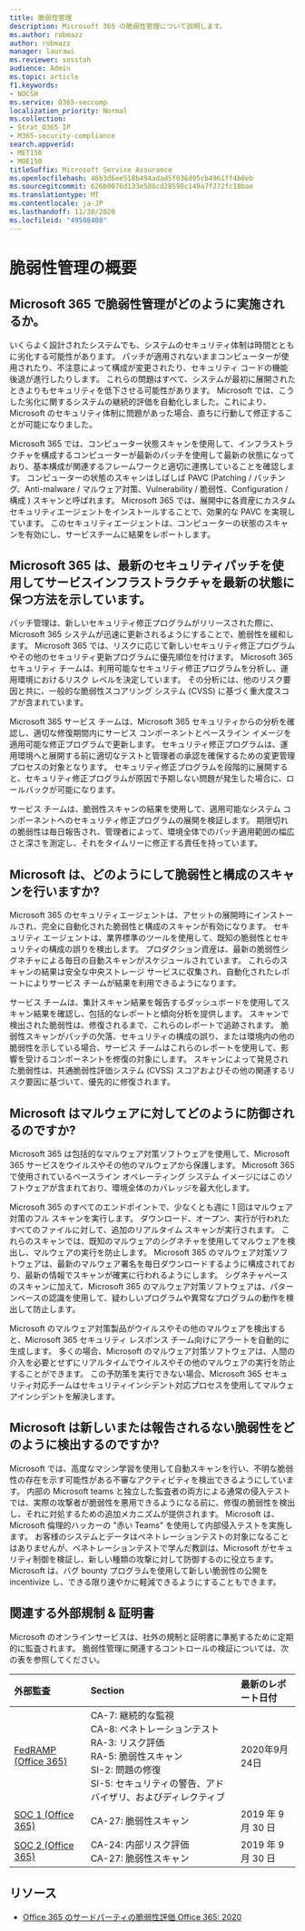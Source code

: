 ```yaml
---
title: 脆弱性管理
description: Microsoft 365 の脆弱性管理について説明します。
ms.author: robmazz
author: robmazz
manager: laurawi
ms.reviewer: sosstah
audience: Admin
ms.topic: article
f1.keywords:
- NOCSH
ms.service: O365-seccomp
localization_priority: Normal
ms.collection:
- Strat_O365_IP
- M365-security-compliance
search.appverid:
- MET150
- MOE150
titleSuffix: Microsoft Service Assurance
ms.openlocfilehash: 46b3d6ee518b494adad5f036d05cb4961ff4b0eb
ms.sourcegitcommit: 626b0076d133e588cd28598c149a7f272fc18bae
ms.translationtype: MT
ms.contentlocale: ja-JP
ms.lasthandoff: 11/30/2020
ms.locfileid: "49508408"
---
```

# <a name="vulnerability-management-overview"></a>脆弱性管理の概要

## <a name="how-does-microsoft-365-conduct-vulnerability-management"></a>Microsoft 365 で脆弱性管理がどのように実施されるか。

いくらよく設計されたシステムでも、システムのセキュリティ体制は時間とともに劣化する可能性があります。 パッチが適用されないままコンピューターが使用されたり、不注意によって構成が変更されたり、セキュリティ コードの機能後退が進行したりします。 これらの問題はすべて、システムが最初に展開されたときよりもセキュリティを低下させる可能性があります。 Microsoft では、こうした劣化に関するシステムの継続的評価を自動化しました。これにより、Microsoft のセキュリティ体制に問題があった場合、直ちに行動して修正することが可能になりました。

Microsoft 365 では、コンピューター状態スキャンを使用して、インフラストラクチャを構成するコンピューターが最新のパッチを使用して最新の状態になっており、基本構成が関連するフレームワークと適切に連携していることを確認します。 コンピューターの状態のスキャンはしばしば PAVC (Patching / パッチング、Anti-malware / マルウェア対策、Vulnerability / 脆弱性、Configuration / 構成 ) スキャンと呼ばれます。 Microsoft 365 では、展開中に各資産にカスタムセキュリティエージェントをインストールすることで、効果的な PAVC を実現しています。 このセキュリティエージェントは、コンピューターの状態のスキャンを有効にし、サービスチームに結果をレポートします。

## <a name="how-does-microsoft-365-ensure-service-infrastructure-is-up-to-date-with-the-latest-security-patches"></a>Microsoft 365 は、最新のセキュリティパッチを使用してサービスインフラストラクチャを最新の状態に保つ方法を示しています。

パッチ管理は、新しいセキュリティ修正プログラムがリリースされた際に、Microsoft 365 システムが迅速に更新されるようにすることで、脆弱性を緩和します。 Microsoft 365 では、リスクに応じて新しいセキュリティ修正プログラムやその他のセキュリティ更新プログラムに優先順位を付けます。 Microsoft 365 セキュリティ チームは、利用可能なセキュリティ修正プログラムを分析し、運用環境におけるリスク レベルを決定しています。 その分析には、他のリスク要因と共に、一般的な脆弱性スコアリング システム (CVSS) に基づく重大度スコアが含まれています。

Microsoft 365 サービス チームは、Microsoft 365 セキュリティからの分析を確認し、適切な修復期間内にサービス コンポーネントとベースライン イメージを適用可能な修正プログラムで更新します。 セキュリティ修正プログラムは、運用環境へと展開する前に適切なテストと管理者の承認を確保するための変更管理プロセスの対象となります。 セキュリティ修正プログラムを段階的に展開すると、セキュリティ修正プログラムが原因で予期しない問題が発生した場合に、ロールバックが可能になります。

サービス チームは、脆弱性スキャンの結果を使用して、適用可能なシステム コンポーネントへのセキュリティ修正プログラムの展開を検証します。 期限切れの脆弱性は毎日報告され、管理者によって、環境全体でのパッチ適用範囲の幅広さと深さを測定し、それをタイムリーに修正する責任を持っています。

## <a name="how-does-microsoft-conduct-vulnerability-and-configuration-scanning"></a>Microsoft は、どのようにして脆弱性と構成のスキャンを行いますか?

Microsoft 365 のセキュリティエージェントは、アセットの展開時にインストールされ、完全に自動化された脆弱性と構成のスキャンが有効になります。 セキュリティ エージェントは、業界標準のツールを使用して、既知の脆弱性とセキュリティの構成の誤りを検出します。 プロダクション資産は、最新の脆弱性シグネチャによる毎日の自動スキャンがスケジュールされています。 これらのスキャンの結果は安全な中央ストレージ サービスに収集され、自動化されたレポートによりサービス チームが結果を利用できるようになります。

サービス チームは、集計スキャン結果を報告するダッシュボードを使用してスキャン結果を確認し、包括的なレポートと傾向分析を提供します。 スキャンで検出された脆弱性は、修復されるまで、これらのレポートで追跡されます。 脆弱性スキャンがパッチの欠落、セキュリティの構成の誤り、または環境内の他の脆弱性を示している場合、サービス チームはこれらのレポートを使用して、影響を受けるコンポーネントを修復の対象にします。 スキャンによって発見された脆弱性は、共通脆弱性評価システム (CVSS) スコアおよびその他の関連するリスク要因に基づいて、優先的に修復されます。

## <a name="how-does-microsoft-defend-against-malware"></a>Microsoft はマルウェアに対してどのように防御されるのですか?

Microsoft 365 は包括的なマルウェア対策ソフトウェアを使用して、Microsoft 365 サービスをウイルスやその他のマルウェアから保護します。 Microsoft 365 で使用されているベースライン オペレーティング システム イメージにはこのソフトウェアが含まれており、環境全体のカバレッジを最大化します。

Microsoft 365 のすべてのエンドポイントで、少なくとも週に 1 回はマルウェア対策のフル スキャンを実行します。 ダウンロード、オープン、実行が行われたすべてのファイルに対して、追加のリアルタイム スキャンが実行されます。 これらのスキャンでは、既知のマルウェアのシグネチャを使用してマルウェアを検出し、マルウェアの実行を防止します。 Microsoft 365 のマルウェア対策ソフトウェアは、最新のマルウェア署名を毎日ダウンロードするように構成されており、最新の情報でスキャンが確実に行われるようにします。 シグネチャベースのスキャンに加えて、Microsoft 365 のマルウェア対策ソフトウェアは、パターンベースの認識を使用して、疑わしいプログラムや異常なプログラムの動作を検出して防止します。

Microsoft のマルウェア対策製品がウイルスやその他のマルウェアを検出すると、Microsoft 365 セキュリティ レスポンス チーム向けにアラートを自動的に生成します。 多くの場合、Microsoft のマルウェア対策ソフトウェアは、人間の介入を必要とせずにリアルタイムでウイルスやその他のマルウェアの実行を防止することができます。 この予防策を実行できない場合、Microsoft 365 セキュリティ対応チームはセキュリティインシデント対応プロセスを使用してマルウェアインシデントを解決します。

## <a name="how-does-microsoft-detect-new-or-unreported-vulnerabilities"></a>Microsoft は新しいまたは報告されるない脆弱性をどのように検出するのですか?

Microsoft では、高度なマシン学習を使用して自動スキャンを行い、不明な脆弱性の存在を示す可能性がある不審なアクティビティを検出できるようにしています。 内部の Microsoft teams と独立した監査者の両方による通常の侵入テストでは、実際の攻撃者が脆弱性を悪用できるようになる前に、修復の脆弱性を検出し、それに対処するための追加メカニズムが提供されます。 Microsoft は、Microsoft 倫理的ハッカーの "赤い Teams" を使用して内部侵入テストを実施します。 お客様のシステムとデータはペネトレーションテストの対象になることはありませんが、ペネトレーションテストで学んだ教訓は、Microsoft がセキュリティ制御を検証し、新しい種類の攻撃に対して防御するのに役立ちます。 Microsoft は、バグ bounty プログラムを使用して新しい脆弱性の公開を incentivize し、できる限り速やかに軽減できるようにすることもできます。

## <a name="related-external-regulations--certifications"></a>関連する外部規制 & 証明書

Microsoft のオンラインサービスは、社外の規制と証明書に準拠するために定期的に監査されます。 脆弱性管理に関連するコントロールの検証については、次の表を参照してください。

| **外部監査** | **Section** | **最新のレポート日付** |
|:--------|:-------|:---------|
| [FedRAMP (Office 365)](https://compliance.microsoft.com/compliancemanager) | CA-7: 継続的な監視 <br> CA-8: ペネトレーションテスト <br> RA-3: リスク評価 <br> RA-5: 脆弱性スキャン <br> SI-2: 問題の修復 <br> SI-5: セキュリティの警告、アドバイザリ、およびディレクティブ | 2020年9月24日 |
| [SOC 1 (Office 365)](https://servicetrust.microsoft.com/ViewPage/MSComplianceGuideV3?command=Download&downloadType=Document&downloadId=b07c0f7b-6bd5-4544-8255-7a5f14bf914a&tab=7027ead0-3d6b-11e9-b9e1-290b1eb4cdeb&docTab=7027ead0-3d6b-11e9-b9e1-290b1eb4cdeb_SOC_/_SSAE_16_Reports) | CA-27: 脆弱性スキャン | 2019 年 9 月 30 日 |
| [SOC 2 (Office 365)](https://servicetrust.microsoft.com/ViewPage/MSComplianceGuideV3?command=Download&downloadType=Document&downloadId=fa062990-e758-4ddc-ace3-7fb21a301d09&tab=7027ead0-3d6b-11e9-b9e1-290b1eb4cdeb&docTab=7027ead0-3d6b-11e9-b9e1-290b1eb4cdeb_SOC_/_SSAE_16_Rep-11e9-b9e1-290b1eb4cdeb_SOC_/_SSAE_16_Reports) | CA-24: 内部リスク評価 <br> CA-27: 脆弱性スキャン | 2019 年 9 月 30 日 |

## <a name="resources"></a>リソース

- [Office 365 のサードパーティの脆弱性評価 Office 365: 2020](https://servicetrust.microsoft.com/ViewPage/TrustDocumentsV3?command=Download&downloadType=Document&downloadId=1b28d36f-a009-424d-9a31-c18330d135a0&tab=7f51cb60-3d6c-11e9-b2af-7bb9f5d2d913&docTab=7f51cb60-3d6c-11e9-b2af-7bb9f5d2d913_Pen_Test_and_Security_Assessments)
